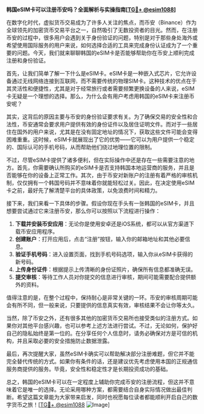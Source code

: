 **韩国eSIM卡可以注册币安吗？全面解析与实操指南[[TG💪+ @esim1088](https://t.me/s/esim1088)]**

在数字化时代，虚拟货币交易成为了许多人关注的焦点，而币安（Binance）作为全球领先的加密货币交易平台之一，自然吸引了无数投资者的目光。然而，在注册币安的过程中，很多用户会遇到关于身份验证的问题，特别是对于那些身处海外或希望使用国际服务的用户来说，如何选择合适的工具来完成身份认证成为了一个重要的问题。今天，我们就来聊聊韩国的eSIM卡是否能够帮助你在币安上顺利完成注册和身份验证。

首先，让我们简单了解一下什么是eSIM卡。eSIM卡是一种嵌入式芯片，它允许设备通过无线网络连接到互联网，而不需要传统的物理SIM卡。这种技术的优点在于其灵活性和便捷性，尤其是对于经常旅行或者需要频繁更换设备的人来说，eSIM卡无疑是一个理想的选择。那么，为什么会有用户考虑用韩国的eSIM卡来注册币安呢？

其实，这背后的原因主要与币安的身份验证要求有关。为了确保交易的安全性和合法性，币安通常会要求用户提供有效的身份证件以及居住证明文件。而对于一些居住在国外的用户来说，尤其是在没有固定地址的情况下，获取这些文件可能会变得困难重重。这时候，eSIM卡就展现出了它的优势——它可以为用户提供一个稳定的、国际认可的手机号码，从而帮助他们绕过地理位置的限制。

不过，尽管eSIM卡提供了诸多便利，但在实际操作中还是存在一些需要注意的地方。首先，你需要确认所购买的eSIM卡是否支持韩国本地运营商的服务，并且是否能够在你的设备上正常工作。其次，由于币安对新账户的注册有着严格的审核机制，仅仅拥有一个韩国号码并不意味着你就能轻松过关。因此，在决定使用eSIM卡之前，最好先了解清楚平台的具体政策，以免浪费时间和精力。

接下来，我们来看一下具体的步骤。假设你现在手头有一张韩国的eSIM卡，并且想要尝试通过它来注册币安，那么你可以按照以下流程进行操作：

1. **下载并安装币安应用**：无论你是使用安卓还是iOS系统，都可以从官方渠道下载币安应用程序。
2. **创建账户**：打开应用后，点击“注册”按钮，输入你的邮箱地址和其他必要信息。
3. **验证手机号码**：进入设置页面，找到手机号码选项，输入你从eSIM卡获得的新号码。
4. **上传身份证件**：根据提示上传清晰的身份证照片，确保所有信息都准确无误。
5. **提交审核**：等待工作人员对你提交的信息进行审核，期间可能需要配合提供额外的资料。

值得注意的是，在整个过程中，保持耐心是非常关键的一环。币安的审核周期可能会有所不同，但一般来说，只要提供的信息真实有效，审核结果不会让你等太久。

当然，除了币安之外，还有很多其他的加密货币交易所也接受类似的注册方式。如果你对其他平台感兴趣，也可以参考上述方法进行尝试。不过，无论如何，保护好自己的隐私始终是第一位的。在分享任何个人信息时，请务必确保对方是可信的机构，并且采取必要的安全措施防止数据泄露。

最后，再次提醒大家，虽然eSIM卡确实可以帮助解决部分注册难题，但它并不能完全替代传统的方式。如果你有条件的话，还是建议优先考虑使用本国的正规通信服务商提供的服务。毕竟，安全性和稳定性才是长期投资成功的基础。

总之，韩国的eSIM卡可以在一定程度上辅助你完成币安的注册流程，但这并不意味着它是唯一的选择。无论采用哪种方案，都需要结合自身实际情况做出最佳判断。希望这篇文章能为大家带来启发，同时也祝愿每位读者都能顺利开启自己的数字货币之旅！[[TG💪+ @esim1088](https://t.me/s/esim1088) ![Image](https://i.postimg.cc/4NQfJmqS/Snipaste-2025-05-13-00-14-12.png)]